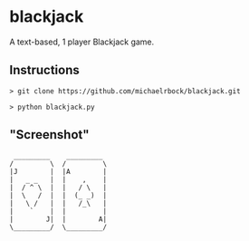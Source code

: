 blackjack
=========

A text-based, 1 player Blackjack game.

## Instructions
```> git clone https://github.com/michaelrbock/blackjack.git```

```> python blackjack.py```

## "Screenshot"
```
 _________    _________
/         \  /         \
|J        |  |A        |
|   _ _   |  |    ,    |
|  / ^ \  |  |   / \   |
|  \   /  |  |  (_ _)  |
|   \ /   |  |   /_\   |
|    `    |  |         |
|        J|  |        A|
\_________/  \_________/
```

